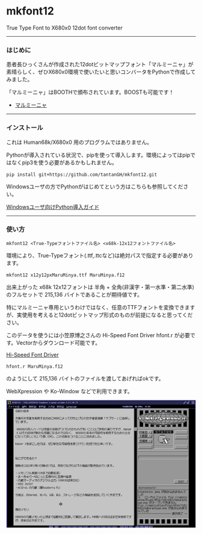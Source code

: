 # mkfont12
True Type Font to X680x0 12dot font converter

---

### はじめに

患者長ひっくさんが作成された12dotビットマップフォント「マルミーニャ」が素晴らしく、ぜひX680x0環境で使いたいと思いコンバータをPythonで作成してみました。

「マルミーニャ」はBOOTHで頒布されています。BOOSTも可能です！
* [マルミーニャ](https://booth.pm/ja/items/4927023)

---

### インストール

これは Human68k/X680x0 用のプログラムではありません。

Pythonが導入されている状況で、pipを使って導入します。環境によってはpipではなくpip3を使う必要があるかもしれません。

    pip install git+https://github.com/tantanGH/mkfont12.git


Windowsユーザの方でPythonがはじめてという方はこちらも参照してください。

[Windowsユーザ向けPython導入ガイド](https://github.com/tantanGH/distribution/blob/main/windows_python_for_x68k.md)

---

### 使い方

    mkfont12 <True-Typeフォントファイル名> <x68k-12x12フォントファイル名>

環境により、True-Typeフォント(.ttf,.ttcなど)は絶対パスで指定する必要があります。

    mkfont12 x12y12pxMaruMinya.ttf MaruMinya.f12

出来上がった x68k 12x12フォントは 半角 + 全角(非漢字・第一水準・第二水準) のフルセットで 215,136 バイトであることが期待値です。

特にマルミーニャ専用というわけではなく、任意のTTFフォントを変換できますが、実使用を考えると12dotビットマップ形式のものが前提になると思ってください。


このデータを使うには小笠原博之さんの Hi-Speed Font Driver hfont.r が必要です。Vectorからダウンロード可能です。

[Hi-Speed Font Driver](https://www.vector.co.jp/soft/x68/writing/se027934.html)

    hfont.r MaruMinya.f12

のようにして 215,136 バイトのファイルを渡してあげればokです。

WebXpression や Ko-Window などで利用できます。

<img src='images/f12.png'/>